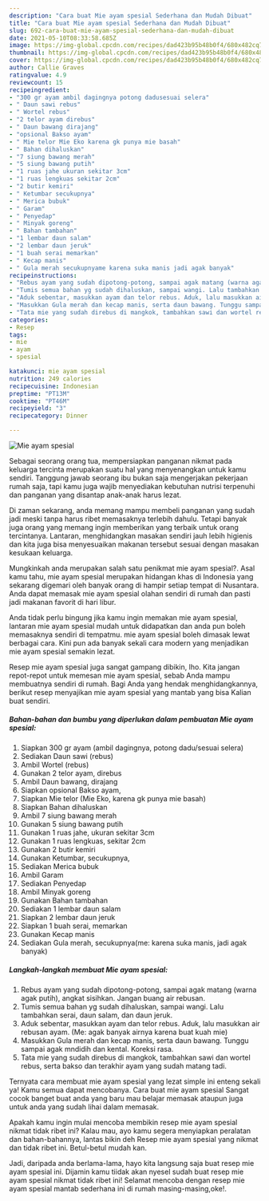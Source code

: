 ```yaml
---
description: "Cara buat Mie ayam spesial Sederhana dan Mudah Dibuat"
title: "Cara buat Mie ayam spesial Sederhana dan Mudah Dibuat"
slug: 692-cara-buat-mie-ayam-spesial-sederhana-dan-mudah-dibuat
date: 2021-05-10T08:33:58.685Z
image: https://img-global.cpcdn.com/recipes/dad423b95b48b0f4/680x482cq70/mie-ayam-spesial-foto-resep-utama.jpg
thumbnail: https://img-global.cpcdn.com/recipes/dad423b95b48b0f4/680x482cq70/mie-ayam-spesial-foto-resep-utama.jpg
cover: https://img-global.cpcdn.com/recipes/dad423b95b48b0f4/680x482cq70/mie-ayam-spesial-foto-resep-utama.jpg
author: Callie Graves
ratingvalue: 4.9
reviewcount: 15
recipeingredient:
- "300 gr ayam ambil dagingnya potong dadusesuai selera"
- " Daun sawi rebus"
- " Wortel rebus"
- "2 telor ayam direbus"
- " Daun bawang dirajang"
- "opsional Bakso ayam"
- " Mie telor Mie Eko karena gk punya mie basah"
- " Bahan dihaluskan"
- "7 siung bawang merah"
- "5 siung bawang putih"
- "1 ruas jahe ukuran sekitar 3cm"
- "1 ruas lengkuas sekitar 2cm"
- "2 butir kemiri"
- " Ketumbar secukupnya"
- " Merica bubuk"
- " Garam"
- " Penyedap"
- " Minyak goreng"
- " Bahan tambahan"
- "1 lembar daun salam"
- "2 lembar daun jeruk"
- "1 buah serai memarkan"
- " Kecap manis"
- " Gula merah secukupnyame karena suka manis jadi agak banyak"
recipeinstructions:
- "Rebus ayam yang sudah dipotong-potong, sampai agak matang (warna agak putih), angkat sisihkan. Jangan buang air rebusan."
- "Tumis semua bahan yg sudah dihaluskan, sampai wangi. Lalu tambahkan serai, daun salam, dan daun jeruk."
- "Aduk sebentar, masukkan ayam dan telor rebus. Aduk, lalu masukkan air rebusan ayam. (Me: agak banyak airnya karena buat kuah mie)"
- "Masukkan Gula merah dan kecap manis, serta daun bawang. Tunggu sampai agak mndidih dan kental. Koreksi rasa."
- "Tata mie yang sudah direbus di mangkok, tambahkan sawi dan wortel rebus, serta bakso dan terakhir ayam yang sudah matang tadi."
categories:
- Resep
tags:
- mie
- ayam
- spesial

katakunci: mie ayam spesial 
nutrition: 249 calories
recipecuisine: Indonesian
preptime: "PT13M"
cooktime: "PT46M"
recipeyield: "3"
recipecategory: Dinner

---
```



![Mie ayam spesial](https://img-global.cpcdn.com/recipes/dad423b95b48b0f4/680x482cq70/mie-ayam-spesial-foto-resep-utama.jpg)

Sebagai seorang orang tua, mempersiapkan panganan nikmat pada keluarga tercinta merupakan suatu hal yang menyenangkan untuk kamu sendiri. Tanggung jawab seorang ibu bukan saja mengerjakan pekerjaan rumah saja, tapi kamu juga wajib menyediakan kebutuhan nutrisi terpenuhi dan panganan yang disantap anak-anak harus lezat.

Di zaman  sekarang, anda memang mampu membeli panganan yang sudah jadi meski tanpa harus ribet memasaknya terlebih dahulu. Tetapi banyak juga orang yang memang ingin memberikan yang terbaik untuk orang tercintanya. Lantaran, menghidangkan masakan sendiri jauh lebih higienis dan kita juga bisa menyesuaikan makanan tersebut sesuai dengan masakan kesukaan keluarga. 



Mungkinkah anda merupakan salah satu penikmat mie ayam spesial?. Asal kamu tahu, mie ayam spesial merupakan hidangan khas di Indonesia yang sekarang digemari oleh banyak orang di hampir setiap tempat di Nusantara. Anda dapat memasak mie ayam spesial olahan sendiri di rumah dan pasti jadi makanan favorit di hari libur.

Anda tidak perlu bingung jika kamu ingin memakan mie ayam spesial, lantaran mie ayam spesial mudah untuk didapatkan dan anda pun boleh memasaknya sendiri di tempatmu. mie ayam spesial boleh dimasak lewat berbagai cara. Kini pun ada banyak sekali cara modern yang menjadikan mie ayam spesial semakin lezat.

Resep mie ayam spesial juga sangat gampang dibikin, lho. Kita jangan repot-repot untuk memesan mie ayam spesial, sebab Anda mampu membuatnya sendiri di rumah. Bagi Anda yang hendak menghidangkannya, berikut resep menyajikan mie ayam spesial yang mantab yang bisa Kalian buat sendiri.

<!--inarticleads1-->

##### Bahan-bahan dan bumbu yang diperlukan dalam pembuatan Mie ayam spesial:

1. Siapkan 300 gr ayam (ambil dagingnya, potong dadu/sesuai selera)
1. Sediakan  Daun sawi (rebus)
1. Ambil  Wortel (rebus)
1. Gunakan 2 telor ayam, direbus
1. Ambil  Daun bawang, dirajang
1. Siapkan opsional Bakso ayam,
1. Siapkan  Mie telor (Mie Eko, karena gk punya mie basah)
1. Siapkan  Bahan dihaluskan
1. Ambil 7 siung bawang merah
1. Gunakan 5 siung bawang putih
1. Gunakan 1 ruas jahe, ukuran sekitar 3cm
1. Gunakan 1 ruas lengkuas, sekitar 2cm
1. Gunakan 2 butir kemiri
1. Gunakan  Ketumbar, secukupnya,
1. Sediakan  Merica bubuk
1. Ambil  Garam
1. Sediakan  Penyedap
1. Ambil  Minyak goreng
1. Gunakan  Bahan tambahan
1. Sediakan 1 lembar daun salam
1. Siapkan 2 lembar daun jeruk
1. Siapkan 1 buah serai, memarkan
1. Gunakan  Kecap manis
1. Sediakan  Gula merah, secukupnya(me: karena suka manis, jadi agak banyak)




<!--inarticleads2-->

##### Langkah-langkah membuat Mie ayam spesial:

1. Rebus ayam yang sudah dipotong-potong, sampai agak matang (warna agak putih), angkat sisihkan. Jangan buang air rebusan.
1. Tumis semua bahan yg sudah dihaluskan, sampai wangi. Lalu tambahkan serai, daun salam, dan daun jeruk.
1. Aduk sebentar, masukkan ayam dan telor rebus. Aduk, lalu masukkan air rebusan ayam. (Me: agak banyak airnya karena buat kuah mie)
1. Masukkan Gula merah dan kecap manis, serta daun bawang. Tunggu sampai agak mndidih dan kental. Koreksi rasa.
1. Tata mie yang sudah direbus di mangkok, tambahkan sawi dan wortel rebus, serta bakso dan terakhir ayam yang sudah matang tadi.




Ternyata cara membuat mie ayam spesial yang lezat simple ini enteng sekali ya! Kamu semua dapat mencobanya. Cara buat mie ayam spesial Sangat cocok banget buat anda yang baru mau belajar memasak ataupun juga untuk anda yang sudah lihai dalam memasak.

Apakah kamu ingin mulai mencoba membikin resep mie ayam spesial nikmat tidak ribet ini? Kalau mau, ayo kamu segera menyiapkan peralatan dan bahan-bahannya, lantas bikin deh Resep mie ayam spesial yang nikmat dan tidak ribet ini. Betul-betul mudah kan. 

Jadi, daripada anda berlama-lama, hayo kita langsung saja buat resep mie ayam spesial ini. Dijamin kamu tiidak akan nyesel sudah buat resep mie ayam spesial nikmat tidak ribet ini! Selamat mencoba dengan resep mie ayam spesial mantab sederhana ini di rumah masing-masing,oke!.

